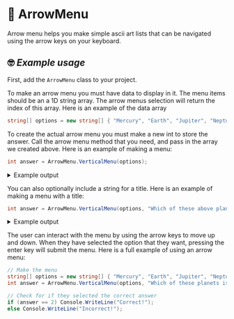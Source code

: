 # 📰 **ArrowMenu**
Arrow menu helps you make simple ascii art lists that can be navigated using the arrow keys on your keyboard.


## 🤓 *Example usage*
First, add the `ArrowMenu` class to your project.

To make an arrow menu you must have data to display in it. The menu items should be an a 1D string array. The arrow menus selection will return the index of this array. Here is an example of the data array
```cs
string[] options = new string[] { "Mercury", "Earth", "Jupiter", "Neptune" };
```

To create the actual arrow menu you must make a new int to store the answer. Call the arrow menu method that you need, and pass in the array we created above. Here is an example of making a menu:
```cs
int answer = ArrowMenu.VerticalMenu(options);
```
<details><summary>Example output</summary>

```
╔═══════════════════════════════════════════════╗
║ > Mercury                                     ║
║   Earth                                       ║
║   Jupiter                                     ║
║   Neptune                                     ║
╚═══════════════════════════════════════════════╝
```
</details>

You can also optionally include a string for a title. Here is an example of making a menu with a title:
```cs
int answer = ArrowMenu.VerticalMenu(options, "Which of these above planets is largest?");
```
<details><summary>Example output</summary>

```
╔═══════════════════════════════════════════════╗
║Which of the above planets is largest?         ║
╟───────────────────────────────────────────────╢
║ > Mercury                                     ║
║   Earth                                       ║
║   Jupiter                                     ║
║   Neptune                                     ║
╚═══════════════════════════════════════════════╝
```
</details>


The user can interact with the menu by using the arrow keys to move up and down. When they have selected the option that they want, pressing the enter key will submit the menu. Here is a full example of using an arrow menu:
```cs
// Make the menu
string[] options = new string[] { "Mercury", "Earth", "Jupiter", "Neptune" };
int answer = ArrowMenu.VerticalMenu(options, "Which of these planets is largest?");

// Check for if they selected the correct answer
if (answer == 2) Console.WriteLine("Correct!");
else Console.WriteLine("Incorrect!");
```